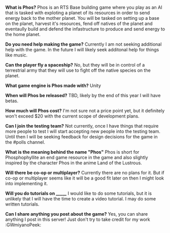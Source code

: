 **What is Phos?**
Phos is an RTS Base building game where you play as an AI that is tasked with exploting a planet of its resources in order to send energy back to the mother planet. You will be tasked on setting up a base on the planet, harvest it's resources, fend off natives of the planet and eventaully build and defend the infastructure to produce and send energy to the home planet.

**Do you need help making the game?**
Currently I am not seeking additional help with the game. In the future I will likely seek additonal help for things like music.

**Can the player fly a spaceship?**
No, but they will be in control of a terrestrial army that they will use to fight off the native species on the planet.

**What game engine is Phos made with?**
Unity

**When will Phos be released?**
TBD, likely by the end of this year I will have betas.

**How much will Phos cost?**
I'm not sure not a price point yet, but it definitely won't exceed $20 with the current scope of development plans.



**Can I join the testing team?**
Not currently, once I have things that require more people to test I will start accepting new people into the testing team. Until then I will be seeking feedback for design decisions for the game in the #polls channel.

**What is the meaning behind the name "Phos"**
Phos is short for Phosphophyllite an end game resource in the game and also slightly inspired by the character Phos in the anime Land of the Lustrous.

**Will there be co-op or multiplayer?**
Currently there are no plans for it. But if co-op or multiplayer seems like it will be a good fit later on then I might look into implementing it.

**Will you do tutorials on _____**
I would like to do some tutorials, but it is unlikely that I will have the time to create a video tutorial. I may do some written tutorials.

**Can I share anything you post about the game?**
Yes, you can share anything I post in this server! Just don't try to take credit for my work :GWmiyanoPeek: 


